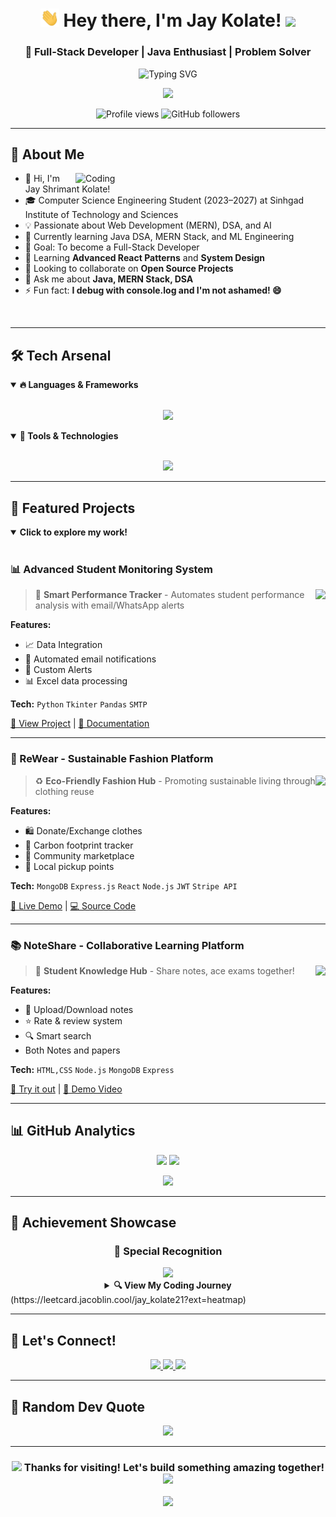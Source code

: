 <h1 align="center">
  <img src="https://raw.githubusercontent.com/ABSphreak/ABSphreak/master/gifs/Hi.gif" width="30px"> Hey there, I'm Jay Kolate!
  <img src="https://media.giphy.com/media/hvRJCLFzcasrR4ia7z/giphy.gif" width="30px">
</h1>

<h3 align="center">🚀 Full-Stack Developer | Java Enthusiast | Problem Solver</h3>

<p align="center">
  <img src="https://readme-typing-svg.herokuapp.com?font=Fira+Code&pause=1000&color=2E9EF7&center=true&vCenter=true&width=435&lines=Building+scalable+web+applications;Solving+problems+with+code;Always+learning%2C+always+growing" alt="Typing SVG" />
</p>

<p align="center">
  <img src="https://media.giphy.com/media/qgQUggAC3Pfv687qPC/giphy.gif" width="300" />
</p>

<p align="center">
  <img src="https://komarev.com/ghpvc/?username=JayKolate&label=Profile%20views&color=0e75b6&style=flat" alt="Profile views" />
  <img src="https://img.shields.io/github/followers/JayKolate?label=Followers&style=social" alt="GitHub followers" />
</p>

---

## 💫 About Me

<img align="right" alt="Coding" width="400" src="https://cdn.dribbble.com/users/1162077/screenshots/3848914/programmer.gif">

- 👋 Hi, I'm Jay Shrimant Kolate!  
- 🎓 Computer Science Engineering Student (2023–2027) at Sinhgad Institute of Technology and Sciences  
- 💡 Passionate about Web Development (MERN), DSA, and AI  
- 🚀 Currently learning Java DSA, MERN Stack, and ML Engineering  
- 🎯 Goal: To become a Full-Stack Developer  
- 🌱 Learning **Advanced React Patterns** and **System Design**
- 👯 Looking to collaborate on **Open Source Projects**
- 💬 Ask me about **Java, MERN Stack, DSA**
- ⚡ Fun fact: **I debug with console.log and I'm not ashamed! 😄**

<br clear="both">

---

## 🛠️ Tech Arsenal

<details open>
<summary><b>🔥 Languages & Frameworks</b></summary>
<br>

<p align="center">
  <img src="https://skillicons.dev/icons?i=java,js,python,react,nodejs,express,mongodb,html,css,bootstrap" />
</p>

</details>

<details open>
<summary><b>🔧 Tools & Technologies</b></summary>
<br>

<p align="center">
  <img src="https://skillicons.dev/icons?i=git,github,vscode,firebase,mysql,vercel,netlify" />
</p>

</details>

---

## 🚀 Featured Projects

<details open>
<summary><b>Click to explore my work!</b></summary>
<br>

### 📊 Advanced Student Monitoring System
<img align="right" src="https://img.shields.io/badge/Python-FFD43B?style=for-the-badge&logo=python&logoColor=blue" />

> 🎯 **Smart Performance Tracker** - Automates student performance analysis with email/WhatsApp alerts

**Features:**
- 📈 Data Integration
- 📧 Automated email notifications
- 📱 Custom Alerts
- 📊 Excel data processing

**Tech:** `Python` `Tkinter` `Pandas` `SMTP` 

[🔗 View Project](#) | [📝 Documentation](https://drive.google.com/file/d/1zQJfDUogGDRSEm8IMY3YyXyhLW52tylw/view?usp=sharing)

---

### 👕 ReWear - Sustainable Fashion Platform
<img align="right" src="https://img.shields.io/badge/MERN-success?style=for-the-badge&logo=mongodb&logoColor=white" />

> ♻️ **Eco-Friendly Fashion Hub** - Promoting sustainable living through clothing reuse

**Features:**
- 🛍️ Donate/Exchange clothes
- 🌱 Carbon footprint tracker
- 👥 Community marketplace
- 📍 Local pickup points

**Tech:** `MongoDB` `Express.js` `React` `Node.js` `JWT` `Stripe API`

[🔗 Live Demo](#) | [💻 Source Code](#)

---

### 📚 NoteShare - Collaborative Learning Platform
<img align="right" src="https://img.shields.io/badge/MERN-success?style=for-the-badge&logo=mongodb&logoColor=white" />

> 📖 **Student Knowledge Hub** - Share notes, ace exams together!

**Features:**
- 📝 Upload/Download notes
- ⭐ Rate & review system
- 🔍 Smart search
-   Both Notes and papers

**Tech:** `HTML,CSS` `Node.js` `MongoDB` `Express` 

[🔗 Try it out](#) | [🎥 Demo Video](#)

</details>

---

## 📊 GitHub Analytics

<p align="center">
  <img width="49%" src="https://github-readme-stats.vercel.app/api?username=JayKolate&show_icons=true&theme=tokyonight&hide_border=true" />
  <img width="49%" src="https://github-readme-streak-stats.herokuapp.com/?user=JayKolate&theme=tokyonight&hide_border=true" />
</p>

<p align="center">
  <img src="https://github-readme-activity-graph.vercel.app/graph?username=JayKolate&theme=tokyo-night&hide_border=true" />
</p>

---



## 🏅 Achievement Showcase

<div align="center">
  
### 🎊 Special Recognition

<img src="https://img.shields.io/badge/🏆_LeetCode_50_Days_Badge-Earned_2025-gold?style=for-the-badge&labelColor=black&logo=leetcode" />

<details>
<summary><b>🔍 View My Coding Journey</b></summary>
<br>

- 🔥 **50 Days Badge**: Solved problems for 50 consecutive days
- 📈 **Total Problems**: 100+ solved across all difficulty levels
- 💪 **Strengths**: Arrays, Dynamic Programming, Trees
- 🎯 **Current Focus**: System Design & Advanced Algorithms

</details>

</div>
<!-- Or create a dedicated LeetCode section -->
 (https://leetcard.jacoblin.cool/jay_kolate21?ext=heatmap)

---

## 🤝 Let's Connect!

<p align="center">
  <a href="https://www.linkedin.com/in/jay-kolate-b97753304/">
    <img src="https://img.shields.io/badge/LinkedIn-0077B5?style=for-the-badge&logo=linkedin&logoColor=white" />
  </a>
  <a href="mailto:jaykolate529@gmail.com">
    <img src="https://img.shields.io/badge/Gmail-D14836?style=for-the-badge&logo=gmail&logoColor=white" />
  </a>
  <a href="https://github.com/JayKolate">
    <img src="https://img.shields.io/badge/GitHub-100000?style=for-the-badge&logo=github&logoColor=white" />
  </a>
</p>

---

## 💭 Random Dev Quote

<p align="center">
  <img src="https://quotes-github-readme.vercel.app/api?type=horizontal&theme=tokyonight" />
</p>

---

<h3 align="center">
  <img src="https://media.giphy.com/media/LnQjpWaON8nhr21vNW/giphy.gif" width="30"> 
  Thanks for visiting! Let's build something amazing together!
  <img src="https://media.giphy.com/media/LnQjpWaON8nhr21vNW/giphy.gif" width="30">
</h3>

<p align="center">
  <img src="https://capsule-render.vercel.app/api?type=waving&color=gradient&height=100&section=footer" />
</p>
